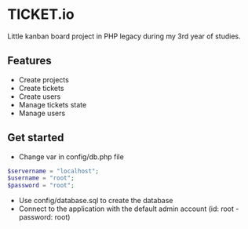 # TICKET.io
Little kanban board project in PHP legacy during my 3rd year of studies. 

## Features
* Create projects
* Create tickets
* Create users
* Manage tickets state
* Manage users

## Get started
* Change var in config/db.php file

```php
$servername = "localhost";
$username = "root";
$password = "root";
```
* Use config/database.sql to create the database
* Connect to the application with the default admin account (id: root - password: root)
